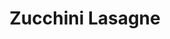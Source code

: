 ---
layout: recipe
title: "Zucchini Lasagne"
image: zucchini_lasagne.webp
category: Hauptgericht

images:
  - image: ../images/zucchini_lasagne_duenne_scheiben.webp
    description: Mit einem Sparschäler und Zucchini auf einem Brett Scheiben runterhobeln (nicht mit der flachen Seite am Brett sonst sind die letzten Scheiben schwieriger)
  - image: ../images/zucchini_lasagne_melanzani_teig.webp
    description: Zusätzlich Melanzani in Scheiben (geht schlechter als Zucchini weil weicher) und statt Reis Lasagneblätter geschichtet. War auch sehr gut aber ähnlicher einer klassischen Lasagne und weniger flüssig
  - image: ../images/zucchini_lasagne_form.webp
    description: In der Glasform in 5-6 Schichten geht sich gut aus mit 2 großen Zucchini

components:
  - Basmatireis

ingredients:
  - 2 frische Zucchini (ältere sind schwer schälbar)
  - 1 Zwiebel (oder Frühlingszwiebel)
  - 4 Knoblauchzehen
  - 1 Glas Tomatensauce (evtl etwas Ketchup dazu)
  - 1 Jalapeno
  - 2 Paprika
  - 250g Mozzarella
  - ca 80g Parmesan
  - 1EL Paprikapulver
  - 1TL Oregano
  - Pfeffer, Salz

directions:
  - Von der Zucchini mit dem Sparschäler dünne Scheiben runterhobeln
  - Zwiebel, Knoblauch in der Pfanne mit etwas Olivenöl anrösten, danach geschnittenen Paprika dazu
  - Tomatensauce dazugießen und mit Paprikapulver, Oregano, Pfeffer würzen und kurz aufkochen
  - In Auflaufform unten Tomatensauce, drauf Zucchinischeiben, etwas Salz, Parmesan bzw Mozarella, Tomatensauce, ... bis alle Zutaten aufgebraucht sind (ganz oben sind Zucchini und darauf Mozzarella)
  - 25min bei 200°C Ober/Unterhitze auf 2. Schiene von unten ins vorgeheizte Backrohr geben
---
